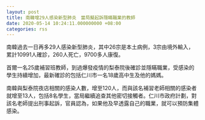 ```yaml
---
layout: post
title: 南韓增29人感染新型肺炎　當局擬起訴隱瞞職業的教師
date: 2020-05-14 10:24:11.000000000 +08:00
categories: rss
---
```


南韓過去一日再多29人感染新型肺炎，其中26宗是本土病例，3宗由境外輸入，累計10991人確診，260人死亡，9700多人康復。

首爾一名25歲補習班教師，到過爆發疫情的梨泰院後確診並隱瞞職業，受感染的學生持續增加，最新確診的包括仁川市一名18歲高中生及他的媽媽。

南韓與梨泰院夜店相關的感染人數，增至120人，而與該名補習老師相關的感染者就增至13人，包括8名學生，當局繼續追查其他密切接觸者。仁川市政府計劃，對該名老師提出刑事起訴，官員認為，如果他及早透露自己的職業，就可以預防集體感染。
